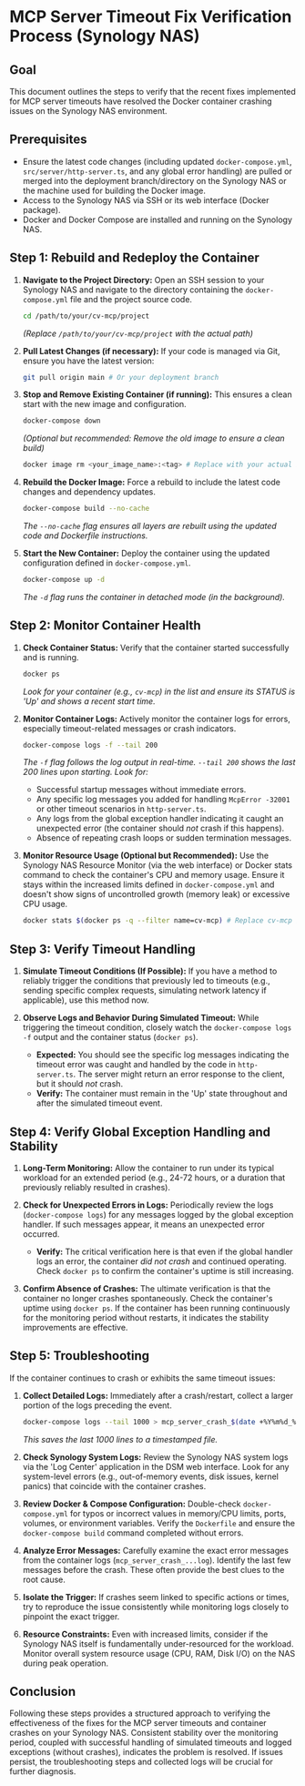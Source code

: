 # MCP Server Timeout Fix Verification Process (Synology NAS)

## Goal

This document outlines the steps to verify that the recent fixes implemented for MCP server timeouts have resolved the Docker container crashing issues on the Synology NAS environment.

## Prerequisites

- Ensure the latest code changes (including updated `docker-compose.yml`, `src/server/http-server.ts`, and any global error handling) are pulled or merged into the deployment branch/directory on the Synology NAS or the machine used for building the Docker image.
- Access to the Synology NAS via SSH or its web interface (Docker package).
- Docker and Docker Compose are installed and running on the Synology NAS.

## Step 1: Rebuild and Redeploy the Container

1.  **Navigate to the Project Directory:**
    Open an SSH session to your Synology NAS and navigate to the directory containing the `docker-compose.yml` file and the project source code.
    ```bash
    cd /path/to/your/cv-mcp/project
    ```
    *(Replace `/path/to/your/cv-mcp/project` with the actual path)*

2.  **Pull Latest Changes (if necessary):**
    If your code is managed via Git, ensure you have the latest version:
    ```bash
    git pull origin main # Or your deployment branch
    ```

3.  **Stop and Remove Existing Container (if running):**
    This ensures a clean start with the new image and configuration.
    ```bash
    docker-compose down
    ```
    *(Optional but recommended: Remove the old image to ensure a clean build)*
    ```bash
    docker image rm <your_image_name>:<tag> # Replace with your actual image name and tag, e.g., cv-mcp:latest
    ```

4.  **Rebuild the Docker Image:**
    Force a rebuild to include the latest code changes and dependency updates.
    ```bash
    docker-compose build --no-cache
    ```
    *The `--no-cache` flag ensures all layers are rebuilt using the updated code and Dockerfile instructions.*

5.  **Start the New Container:**
    Deploy the container using the updated configuration defined in `docker-compose.yml`.
    ```bash
    docker-compose up -d
    ```
    *The `-d` flag runs the container in detached mode (in the background).*

## Step 2: Monitor Container Health

1.  **Check Container Status:**
    Verify that the container started successfully and is running.
    ```bash
    docker ps
    ```
    *Look for your container (e.g., `cv-mcp`) in the list and ensure its STATUS is 'Up' and shows a recent start time.*

2.  **Monitor Container Logs:**
    Actively monitor the container logs for errors, especially timeout-related messages or crash indicators.
    ```bash
    docker-compose logs -f --tail 200
    ```
    *The `-f` flag follows the log output in real-time. `--tail 200` shows the last 200 lines upon starting.*
    *Look for:*
    *   Successful startup messages without immediate errors.
    *   Any specific log messages you added for handling `McpError -32001` or other timeout scenarios in `http-server.ts`.
    *   Any logs from the global exception handler indicating it caught an unexpected error (the container should *not* crash if this happens).
    *   Absence of repeating crash loops or sudden termination messages.

3.  **Monitor Resource Usage (Optional but Recommended):**
    Use the Synology NAS Resource Monitor (via the web interface) or Docker stats command to check the container's CPU and memory usage. Ensure it stays within the increased limits defined in `docker-compose.yml` and doesn't show signs of uncontrolled growth (memory leak) or excessive CPU usage.
    ```bash
    docker stats $(docker ps -q --filter name=cv-mcp) # Replace cv-mcp if your service name differs
    ```

## Step 3: Verify Timeout Handling

1.  **Simulate Timeout Conditions (If Possible):**
    If you have a method to reliably trigger the conditions that previously led to timeouts (e.g., sending specific complex requests, simulating network latency if applicable), use this method now.

2.  **Observe Logs and Behavior During Simulated Timeout:**
    While triggering the timeout condition, closely watch the `docker-compose logs -f` output and the container status (`docker ps`).
    *   **Expected:** You should see the specific log messages indicating the timeout error was caught and handled by the code in `http-server.ts`. The server might return an error response to the client, but it should *not* crash.
    *   **Verify:** The container must remain in the 'Up' state throughout and after the simulated timeout event.

## Step 4: Verify Global Exception Handling and Stability

1.  **Long-Term Monitoring:**
    Allow the container to run under its typical workload for an extended period (e.g., 24-72 hours, or a duration that previously reliably resulted in crashes).

2.  **Check for Unexpected Errors in Logs:**
    Periodically review the logs (`docker-compose logs`) for any messages logged by the global exception handler. If such messages appear, it means an unexpected error occurred.
    *   **Verify:** The critical verification here is that even if the global handler logs an error, the container *did not crash* and continued operating. Check `docker ps` to confirm the container's uptime is still increasing.

3.  **Confirm Absence of Crashes:**
    The ultimate verification is that the container no longer crashes spontaneously. Check the container's uptime using `docker ps`. If the container has been running continuously for the monitoring period without restarts, it indicates the stability improvements are effective.

## Step 5: Troubleshooting

If the container continues to crash or exhibits the same timeout issues:

1.  **Collect Detailed Logs:**
    Immediately after a crash/restart, collect a larger portion of the logs preceding the event.
    ```bash
    docker-compose logs --tail 1000 > mcp_server_crash_$(date +%Y%m%d_%H%M%S).log
    ```
    *This saves the last 1000 lines to a timestamped file.*

2.  **Check Synology System Logs:**
    Review the Synology NAS system logs via the 'Log Center' application in the DSM web interface. Look for any system-level errors (e.g., out-of-memory events, disk issues, kernel panics) that coincide with the container crashes.

3.  **Review Docker & Compose Configuration:**
    Double-check `docker-compose.yml` for typos or incorrect values in memory/CPU limits, ports, volumes, or environment variables. Verify the `Dockerfile` and ensure the `docker-compose build` command completed without errors.

4.  **Analyze Error Messages:**
    Carefully examine the exact error messages from the container logs (`mcp_server_crash_...log`). Identify the last few messages before the crash. These often provide the best clues to the root cause.

5.  **Isolate the Trigger:**
    If crashes seem linked to specific actions or times, try to reproduce the issue consistently while monitoring logs closely to pinpoint the exact trigger.

6.  **Resource Constraints:**
    Even with increased limits, consider if the Synology NAS itself is fundamentally under-resourced for the workload. Monitor overall system resource usage (CPU, RAM, Disk I/O) on the NAS during peak operation.

## Conclusion

Following these steps provides a structured approach to verifying the effectiveness of the fixes for the MCP server timeouts and container crashes on your Synology NAS. Consistent stability over the monitoring period, coupled with successful handling of simulated timeouts and logged exceptions (without crashes), indicates the problem is resolved. If issues persist, the troubleshooting steps and collected logs will be crucial for further diagnosis.
